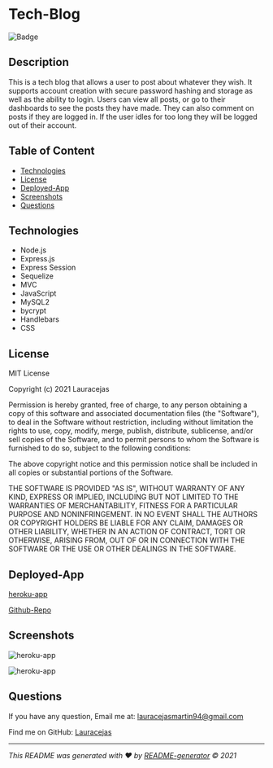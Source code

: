 # Tech-Blog
![Badge](https://img.shields.io/badge/License-MIT-blue.svg)

## Description
This is a tech blog that allows a user to post about whatever they wish. It supports account creation with secure password hashing and storage as well as the ability to login. Users can view all posts, or go to their dashboards to see the posts they have made. They can also comment on posts if they are logged in. If the user idles for too long they will be logged out of their account.

## Table of Content
  - [Technologies](#Technologies)
  - [License](#license)
  - [Deployed-App](#Deployed-App)
  - [Screenshots](#Screenshots)
  - [Questions](#questions)

## Technologies
- Node.js
- Express.js
- Express Session
- Sequelize
- MVC
- JavaScript
- MySQL2
- bycrypt
- Handlebars
- CSS

## License
MIT License

Copyright (c) 2021 Lauracejas

Permission is hereby granted, free of charge, to any person obtaining a copy
of this software and associated documentation files (the "Software"), to deal
in the Software without restriction, including without limitation the rights
to use, copy, modify, merge, publish, distribute, sublicense, and/or sell
copies of the Software, and to permit persons to whom the Software is
furnished to do so, subject to the following conditions:

The above copyright notice and this permission notice shall be included in all
copies or substantial portions of the Software.

THE SOFTWARE IS PROVIDED "AS IS", WITHOUT WARRANTY OF ANY KIND, EXPRESS OR
IMPLIED, INCLUDING BUT NOT LIMITED TO THE WARRANTIES OF MERCHANTABILITY,
FITNESS FOR A PARTICULAR PURPOSE AND NONINFRINGEMENT. IN NO EVENT SHALL THE
AUTHORS OR COPYRIGHT HOLDERS BE LIABLE FOR ANY CLAIM, DAMAGES OR OTHER
LIABILITY, WHETHER IN AN ACTION OF CONTRACT, TORT OR OTHERWISE, ARISING FROM,
OUT OF OR IN CONNECTION WITH THE SOFTWARE OR THE USE OR OTHER DEALINGS IN THE
SOFTWARE.


## Deployed-App
[heroku-app](https://laura-tech-blog.herokuapp.com/)

[Github-Repo](https://github.com/Lauracejas/14-Tech-Blog)

## Screenshots
![heroku-app](./assets/dashboard.JPG)

![heroku-app](./assets/fit.JPG)

## Questions
  If you have any question, Email me at: lauracejasmartin94@gmail.com 
  
  Find me on GitHub: [Lauracejas](https://github.com/Lauracejas)   
  
  ---

   _This README was generated with ❤️ by [README-generator](https://github.com/Lauracejas/Professional-README-Generator) © 2021_